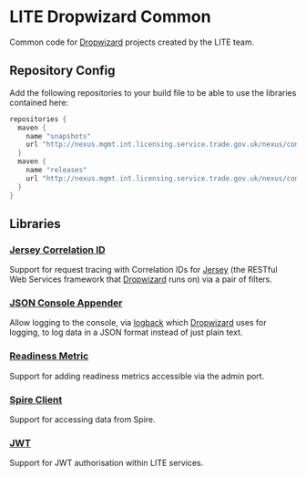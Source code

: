 # LITE Dropwizard Common

Common code for [Dropwizard](http://www.dropwizard.io/) projects created by the LITE team.

## Repository Config

Add the following repositories to your build file to be able to use the libraries contained here:

``` gradle
repositories {
  maven {
    name "snapshots"
    url "http://nexus.mgmt.int.licensing.service.trade.gov.uk/nexus/content/repositories/snapshots"
  }
  maven {
    name "releases"
    url "http://nexus.mgmt.int.licensing.service.trade.gov.uk/nexus/content/repositories/releases"
  }
}
```

## Libraries

### [Jersey Correlation ID](jersey-correlation-id)

Support for request tracing with Correlation IDs for [Jersey](https://jersey.java.net/) (the RESTful Web Services
framework that [Dropwizard](http://www.dropwizard.io/) runs on) via a pair of filters.

### [JSON Console Appender](json-console-appender)

Allow logging to the console, via [logback](https://logback.qos.ch/) which [Dropwizard](http://www.dropwizard.io/) uses 
for logging, to log data in a JSON format instead of just plain text.

### [Readiness Metric](readiness-metric)

Support for adding readiness metrics accessible via the admin port.  

### [Spire Client](spire-client)

Support for accessing data from Spire.

### [JWT](jwt)

Support for JWT authorisation within LITE services.
